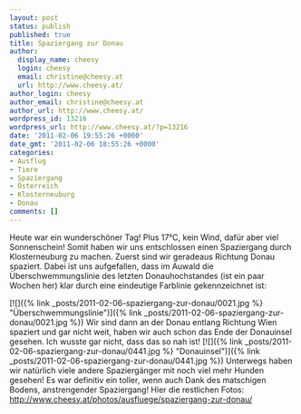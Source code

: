 ```yaml
---
layout: post
status: publish
published: true
title: Spaziergang zur Donau
author:
  display_name: cheesy
  login: cheesy
  email: christine@cheesy.at
  url: http://www.cheesy.at/
author_login: cheesy
author_email: christine@cheesy.at
author_url: http://www.cheesy.at/
wordpress_id: 13216
wordpress_url: http://www.cheesy.at/?p=13216
date: '2011-02-06 19:55:26 +0000'
date_gmt: '2011-02-06 18:55:26 +0000'
categories:
- Ausflug
- Tiere
- Spaziergang
- Österreich
- Klosterneuburg
- Donau
comments: []
---
```

<!--:de-->Heute war ein wunderschöner Tag! Plus 17°C, kein Wind, dafür aber viel Sonnenschein! Somit haben wir uns entschlossen einen Spaziergang durch Klosterneuburg zu machen. Zuerst sind wir geradeaus Richtung Donau spaziert. Dabei ist uns aufgefallen, dass im Auwald die Überschwemmungslinie des letzten Donauhochstandes (ist ein paar Wochen her) klar durch eine eindeutige Farblinie gekennzeichnet ist:
[![]({% link _posts/2011-02-06-spaziergang-zur-donau/0021.jpg %} "Überschwemmungslinie")]({% link _posts/2011-02-06-spaziergang-zur-donau/0021.jpg %})
Wir sind dann an der Donau entlang Richtung Wien spaziert und gar nicht weit, haben wir auch schon das Ende der Donauinsel gesehen. Ich wusste gar nicht, dass das so nah ist!
[![]({% link _posts/2011-02-06-spaziergang-zur-donau/0441.jpg %} "Donauinsel")]({% link _posts/2011-02-06-spaziergang-zur-donau/0441.jpg %})
Unterwegs haben wir natürlich viele andere Spaziergänger mit noch viel mehr Hunden gesehen! Es war definitiv ein toller, wenn auch Dank des matschigen Bodens, anstrengender Spaziergang!
Hier die restlichen Fotos:
http://www.cheesy.at/photos/ausfluege/spaziergang-zur-donau/<!--:-->
